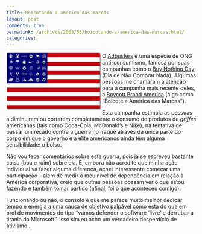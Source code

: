 ```yaml
---
title: Boicotando a américa das marcas
layout: post
comments: true
permalink: /archives/2003/03/boicotando-a-america-das-marcas.html/
categories:
---
```

<img src='/img/blig/bandeira_adbusters.jpg' align="left" border=0 hspace=2>O <a href="http://adbusters.org/information/foundation/" >Adbusters</a> é uma espécie de ONG anti-consumismo, famosa por suas campanhas como o <a href="http://www.wired.com/news/culture/0,1284,56489,00.html" >Buy Nothing Day</a> (Dia de Não Comprar Nada). Algumas pessoas me chamaram a atenção para a campanha mais recente deles, a <a href="http://adbusters.org/campaigns/boycott_america/" >Boycott Brand America</a> (algo como &#8220;Boicote a América das Marcas&#8221;).

Esta campanha estimula as pessoas a diminuirem ou cortarem completamente o consumo de produtos de *griffes* americanas (tais como Coca-Cola, McDonald&#8217;s e Nike), na tentativa de passar um recado contra a guerra no Iraque através da única parte do corpo em que o governo e a elite americanos ainda têm alguma sensibilidade: o bolso.

Não vou tecer comentários sobre esta guerra, pois já se escreveu bastante coisa (boa e ruim) sobre ela. E, embora não acredite que minha ação individual vá fazer alguma diferença, achei interessante começar uma participação &#8211; além de medir o meu nível de dependência em relação à América corporativa, creio que outras pessoas possam ver o que estou fazendo e também tomar partido (afinal, foi o que aconteceu comigo).

Funcionando ou não, o consolo é que me parece muito melhor dedicar tempo e energia a uma causa de objetivo palpável como esta do que em prol de movimentos do tipo &#8220;vamos defender o software &#8216;livre&#8217; e derrubar a tirania da Microsoft&#8221;. Isso sim eu acho um verdadeiro desperdício de ativismo&#8230;
